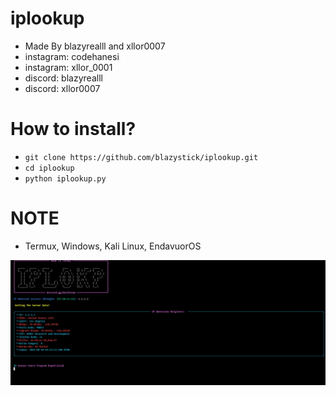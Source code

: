 # iplookup
- Made By blazyrealll and xllor0007
- instagram: codehanesi
- instagram: xllor_0001
- discord: blazyrealll
- discord: xllor0007

# How to install?
- ```git clone https://github.com/blazystick/iplookup.git```
- ```cd iplookup```
- ```python iplookup.py```
# NOTE
- Termux, Windows, Kali Linux, EndavuorOS

![Thumb.png](https://github.com/blazystick/iplookup/blob/main/thumb.png)
